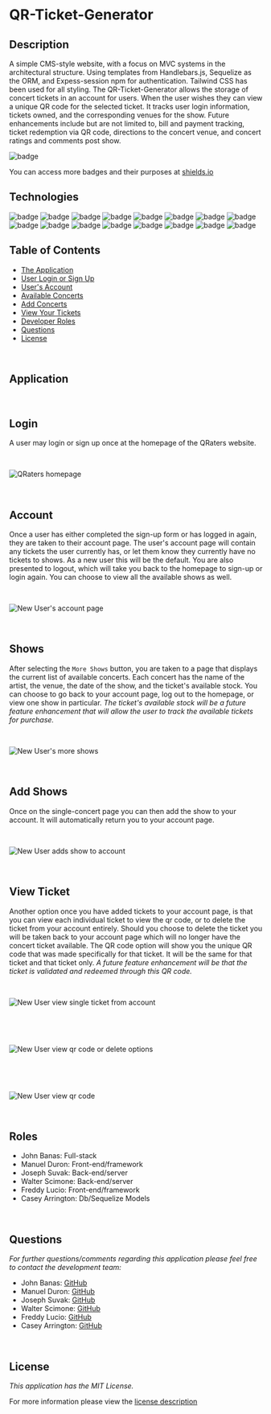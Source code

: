 # QR-Ticket-Generator

## Description
A simple CMS-style website, with a focus on MVC systems in the architectural structure. Using templates from Handlebars.js, Sequelize as the ORM, and Expess-session npm for authentication. Tailwind CSS has been used for all styling. The QR-Ticket-Generator allows the storage of concert tickets in an account for users. When the user wishes they can view a unique QR code for the selected ticket. It tracks user login information, tickets owned, and the corresponding venues for the show. Future enhancements include but are not limited to, bill and payment tracking, ticket redemption via QR code, directions to the concert venue, and concert ratings and comments post show.

![badge](https://img.shields.io/badge/license-MITLicense-brightorange)

You can access more badges and their purposes at [shields.io](https://shields.io)

## Technologies

![badge](https://img.shields.io/badge/FrontEndTemplate-Handlebars-orange)
![badge](https://img.shields.io/badge/Language-Javascript-orange)
![badge](https://img.shields.io/badge/Style-TailwindCSS-orange)
![badge](https://img.shields.io/badge/Style-PostCSS-orange)
![badge](https://img.shields.io/badge/Style-autoprefixer-orange)
![badge](https://img.shields.io/badge/BackEnd-Node.js-blue)
![badge](https://img.shields.io/badge/BackEnd-Express.js-blue)
![badge](https://img.shields.io/badge/Database-MySQL-blue)
![badge](https://img.shields.io/badge/ORM-Sequelize-blue)
![badge](https://img.shields.io/badge/Cookies-Express_Session-blue)
![badge](https://img.shields.io/badge/Cookies_Database-Express_Session_Sequelize-blue)
![badge](https://img.shields.io/badge/Database-MySql2-blue)
![badge](https://img.shields.io/badge/Development-Nodemon-blue)
![badge](https://img.shields.io/badge/Security-bcrypt-blue)
![badge](https://img.shields.io/badge/Security-dotenv-blue)
![badge](https://img.shields.io/badge/QRCode-qrcode-blue)



## Table of Contents
  * [The Application](#application)
  * [User Login or Sign Up](#login)
  * [User's Account](#account)
  * [Available Concerts](#shows)
  * [Add Concerts](#add)
  * [View Your Tickets](#view)
  * [Developer Roles](#roles)
  * [Questions](#questions)
  * [License](#license)

<p>&nbsp</p>

## Application
  
<p>&nbsp</p>

## Login

A user may login or sign up once at the homepage of the QRaters website.
  
<p>&nbsp</p>

![QRaters homepage](public/assets/images/homepage.png)

<p>&nbsp</p>

## Account

Once a user has either completed the sign-up form or has logged in again, they are taken to their account page. The user's account page will contain any tickets the user currently has, or let them know they currently have no tickets to shows. As a new user this will be the default. You are also presented to logout, which will take you back to the homepage to sign-up or login again. You can choose to view all the available shows as well.

<p>&nbsp</p>

![New User's account page](public/assets/images/new_user_account.png)

<p>&nbsp</p>

## Shows

After selecting the `More Shows` button, you are taken to a page that displays the current list of available concerts. Each concert has the name of the artist, the venue, the date of the show, and the ticket's available stock. You can choose to go back to your account page, log out to the homepage, or view one show in particular. _The ticket's available stock will be a future feature enhancement that will allow the user to track the available tickets for purchase._

<p>&nbsp</p>

![New User's more shows](public/assets/images/more_shows.png)

<p>&nbsp</p>

## Add Shows

Once on the single-concert page you can then add the show to your account. It will automatically return you to your account page.

<p>&nbsp</p>

![New User adds show to account](public/assets/images/add_show.png)

<p>&nbsp</p>

## View Ticket 

Another option once you have added tickets to your account page, is that you can view each individual ticket to view the qr code, or to delete the ticket from your account entirely. Should you choose to delete the ticket you will be taken back to your account page which will no longer have the concert ticket available. The QR code option will show you the unique QR code that was made specifically for that ticket. It will be the same for that ticket and that ticket only. _A future feature enhancement will be that the ticket is validated and redeemed through this QR code._ 


<p>&nbsp</p>

![New User view single ticket from account](public/assets/images/view_ticket.png)

<p>&nbsp</p>

<p>&nbsp</p>

![New User view qr code or delete options](public/assets/images/delete_ticket.png)

<p>&nbsp</p>

<p>&nbsp</p>

![New User view qr code ](public/assets/images/example_QR.png)

<p>&nbsp</p>




## Roles
* John Banas: Full-stack
* Manuel Duron: Front-end/framework
* Joseph Suvak: Back-end/server
* Walter Scimone: Back-end/server
* Freddy Lucio: Front-end/framework
* Casey Arrington: Db/Sequelize Models

<p>&nbsp</p>

## Questions
      
  _For further questions/comments regarding this application please feel free to contact the development team:_

  * John Banas: [GitHub](https://github.com/JohnBanas)
  * Manuel Duron: [GitHub](https://github.com/manniemd)
  * Joseph Suvak: [GitHub](https://github.com/JosephSuvak)
  * Walter Scimone: [GitHub](https://github.com/Walterego95)
  * Freddy Lucio: [GitHub](https://github.com/fredlucio)
  * Casey Arrington: [GitHub](https://github.com/carrington13)

  

  <p>&nbsp</p>
    
## License

      
  _This application has the MIT License._
      
  For more information please view the [license description](https://choosealicense.com/licenses/mit/)